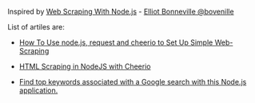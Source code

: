 Inspired by [Web Scraping With Node.js](http://www.smashingmagazine.com/2015/04/08/web-scraping-with-nodejs/) - [Elliot Bonneville @bovenille](https://twitter.com/bovenille)

List of artiles are:

* [How To Use node.js, request and cheerio to Set Up Simple Web-Scraping](https://www.digitalocean.com/community/tutorials/how-to-use-node-js-request-and-cheerio-to-set-up-simple-web-scraping)

* [HTML Scraping in NodeJS with Cheerio](http://dillonbuchanan.com/programming/html-scraping-in-nodejs-with-cheerio/)

* [Find top keywords associated with a Google search with this Node.js application.](https://gist.github.com/elliotbonneville/1bf694b8c83f358e0404)
